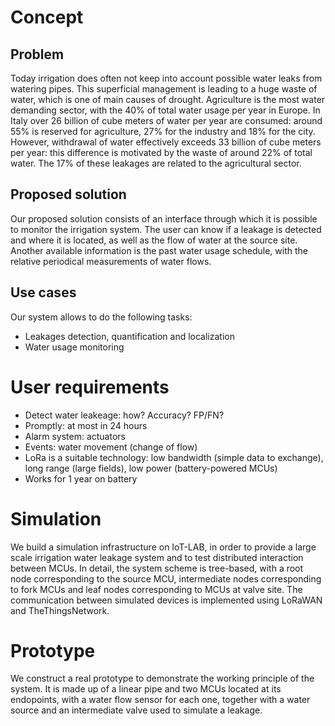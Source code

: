 # Concept

## Problem

Today irrigation does often not keep into account possible water leaks from watering pipes. This superficial management is leading to a huge waste of water, which is one of main causes of drought. Agriculture is the most water demanding sector, with the 40% of total water usage per year in Europe.
In Italy over 26 billion of cube meters of water per year are consumed: around 55% is reserved for agriculture, 27% for the industry and 18% for the city. However, withdrawal of water effectively exceeds 33 billion of cube meters per year: this difference is motivated by the waste of around 22% of total water. The 17% of these leakages are related to the agricultural sector.

## Proposed solution

Our proposed solution consists of an interface through which it is possible to monitor the irrigation system. The user can know if a leakage is detected and where it is located, as well as the flow of water at the source site. Another available information is the past water usage schedule, with the relative periodical measurements of water flows.

## Use cases

Our system allows to do the following tasks:

* Leakages detection, quantification and localization
* Water usage monitoring

# User requirements
* Detect water leakeage: how? Accuracy? FP/FN?
* Promptly: at most in 24 hours
* Alarm system: actuators
* Events: water movement (change of flow)
* LoRa is a suitable technology: low bandwidth (simple data to exchange), long range (large fields), low power (battery-powered MCUs)
* Works for 1 year on battery

# Simulation
We build a simulation infrastructure on IoT-LAB, in order to provide a large scale irrigation water leakage system and to test distributed interaction between MCUs. In detail, the system scheme is tree-based, with a root node corresponding to the source MCU, intermediate nodes corresponding to fork MCUs and leaf nodes corresponding to MCUs at valve site. The communication between simulated devices is implemented using LoRaWAN and TheThingsNetwork. 

# Prototype
We construct a real prototype to demonstrate the working principle of the system. It is made up of a linear pipe and two MCUs located at its endopoints, with a water flow sensor for each one, together with a water source and an intermediate valve used to simulate a leakage.
